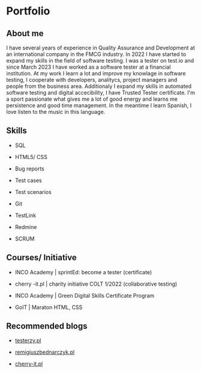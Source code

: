 # Portfolio

## About me

I have several years of experience in Quality Assurance and Development at an international company in the FMCG industry. In 2022 I have started to expand my skills in the field of software testing. I was a tester on test.io and since March 2023 I have worked as a software tester at a financial institution. At my work I learn a lot and improve my knowlage in software testing, I cooperate with developers, analitycs, project managers and people from the business area.
Additionaly I expand my skills in automated software testing and digital accecibility, I have Trusted Tester certificate.
I'm a sport passionate what gives me a lot of good energy and learns me persistence and good time management.
In the meantime I learn Spanish, I love listen to the music in this language.


## Skills

* SQL

* HTML5/ CSS

* Bug reports

* Test cases

* Test scenarios

* Git

* TestLink

* Redmine

* SCRUM



## Courses/ Initiative

* INCO Academy | sprintEd: become a tester (certificate) 

* cherry -it.pl | charity initiative COLT 1/2022 (collaborative testing)

* INCO Academy | Green Digital Skills Certificate Program 

* GoIT | Maraton HTML, CSS  


## Recommended blogs

* [testerzy.pl](http://testerzy.pl)

* [remigiuszbednarczyk.pl](https://remigiuszbednarczyk.pl)

* [cherry-it.pl](http://cherry-it.pl)







